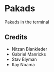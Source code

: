 # Pakads
Pakads in the terminal

## Credits
- Nitzan Blankleder
- Gabriel Manricks
- Stav Blyman
- Itay Noama
